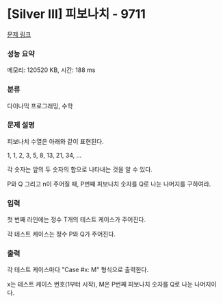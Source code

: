# [Silver III] 피보나치 - 9711 

[문제 링크](https://www.acmicpc.net/problem/9711) 

### 성능 요약

메모리: 120520 KB, 시간: 188 ms

### 분류

다이나믹 프로그래밍, 수학

### 문제 설명

<p>피보나치 수열은 아래와 같이 표현된다.</p>

<p>1, 1, 2, 3, 5, 8, 13, 21, 34, ...</p>

<p>각 숫자는 앞의 두 숫자의 합으로 나타내는 것을 알 수 있다.</p>

<p>P와 Q 그리고 n이 주어질 때, P번째 피보나치 숫자를 Q로 나눈 나머지를 구하여라. </p>

### 입력 

 <p>첫 번째 라인에는 정수 T개의 테스트 케이스가 주어진다.</p>

<p>각 테스트 케이스는 정수 P와 Q가 주어진다.</p>

### 출력 

 <p>각 테스트 케이스마다 "Case #x: M" 형식으로 출력한다.</p>

<p>x는 테스트 케이스 번호(1부터 시작), M은 P번째 피보나치 숫자를 Q로 나눈 나머지이다.</p>


